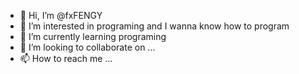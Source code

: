 - 👋 Hi, I’m @fxFENGY
- 👀 I’m interested in programing and I wanna know how to program
- 🌱 I’m currently learning programing
- 💞️ I’m looking to collaborate on ...
- 📫 How to reach me ...

<!---
fxFENGY/fxFENGY is a ✨ special ✨ repository because its `README.md` (this file) appears on your GitHub profile.
You can click the Preview link to take a look at your changes.
--->
